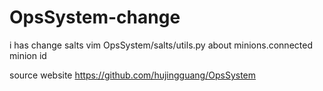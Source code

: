 # OpsSystem-change
i has change salts
vim OpsSystem/salts/utils.py
about minions.connected  minion id

source website https://github.com/hujingguang/OpsSystem
